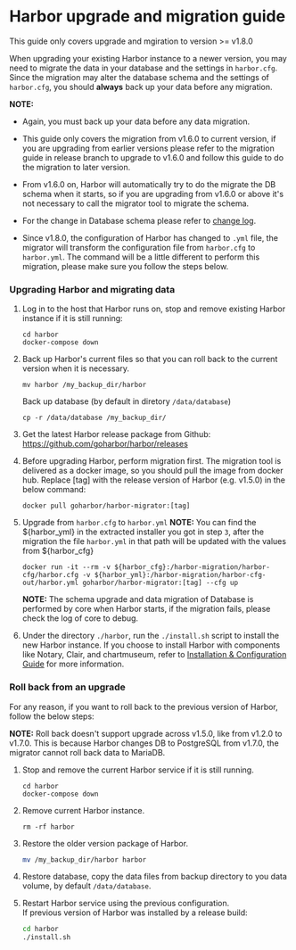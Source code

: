 # Harbor upgrade and migration guide

This guide only covers upgrade and mgiration to version >= v1.8.0

When upgrading your existing Harbor instance to a newer version, you may need to migrate the data in your database and the settings in `harbor.cfg`. 
Since the migration may alter the database schema and the settings of `harbor.cfg`, you should **always** back up your data before any migration.

**NOTE:**

- Again, you must back up your data before any data migration.

- This guide only covers the migration from v1.6.0 to current version, if you are upgrading from earlier versions please 
refer to the migration guide in release branch to upgrade to v1.6.0 and follow this guide to do the migration to later version. 

- From v1.6.0 on, Harbor will automatically try to do the migrate the DB schema when it starts, so if you are upgrading from v1.6.0 
or above it's not necessary to call the migrator tool to migrate the schema.

- For the change in Database schema please refer to [change log](../tools/migration/db/changelog.md).

- Since v1.8.0, the configuration of Harbor has changed to `.yml` file, the migrator will transform the configuration 
file from `harbor.cfg` to `harbor.yml`.  The command will be a little different to perform this migration, please make sure
you follow the steps below.


### Upgrading Harbor and migrating data

1. Log in to the host that Harbor runs on, stop and remove existing Harbor instance if it is still running:
    ```
    cd harbor
    docker-compose down
    ```

2.  Back up Harbor's current files so that you can roll back to the current version when it is necessary.
    ```
    mv harbor /my_backup_dir/harbor
    ```
    Back up database (by default in diretory `/data/database`)
    ```
    cp -r /data/database /my_backup_dir/
    ```

3. Get the latest Harbor release package from Github:
   https://github.com/goharbor/harbor/releases

4. Before upgrading Harbor, perform migration first.  The migration tool is delivered as a docker image, so you should pull the image from docker hub. Replace [tag] with the release version of Harbor (e.g. v1.5.0) in the below command:
    ```
    docker pull goharbor/harbor-migrator:[tag]
    ```

5. Upgrade from `harbor.cfg` to `harbor.yml`
    **NOTE:** You can find the ${harbor_yml} in the extracted installer you got in step `3`, after the migration the file `harbor.yml` 
    in that path will be updated with the values from ${harbor_cfg}
    
    ```
    docker run -it --rm -v ${harbor_cfg}:/harbor-migration/harbor-cfg/harbor.cfg -v ${harbor_yml}:/harbor-migration/harbor-cfg-out/harbor.yml goharbor/harbor-migrator:[tag] --cfg up
    ```
    **NOTE:** The schema upgrade and data migration of Database is performed by core when Harbor starts, if the migration fails,
    please check the log of core to debug.

6. Under the directory `./harbor`, run the `./install.sh` script to install the new Harbor instance. If you choose to install Harbor with components like Notary, Clair, and chartmuseum, refer to [Installation & Configuration Guide](../docs/installation_guide.md) for more information.


### Roll back from an upgrade
For any reason, if you want to roll back to the previous version of Harbor, follow the below steps:

**NOTE:** Roll back doesn't support upgrade across v1.5.0, like from v1.2.0 to v1.7.0. This is because Harbor changes DB to PostgreSQL from v1.7.0, the migrator cannot roll back data to MariaDB.    

1. Stop and remove the current Harbor service if it is still running.
    ```
    cd harbor
    docker-compose down
    ```
    
2. Remove current Harbor instance.
    ```
    rm -rf harbor
    ```
    
3. Restore the older version package of Harbor.
    ```sh
    mv /my_backup_dir/harbor harbor
    ```
    
4. Restore database, copy the data files from backup directory to you data volume, by default `/data/database`. 

5. Restart Harbor service using the previous configuration.  
   If previous version of Harbor was installed by a release build:
    ```sh
    cd harbor
    ./install.sh
    ```
